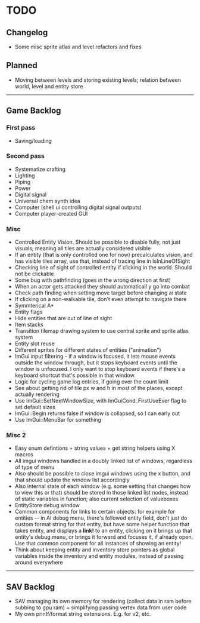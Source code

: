 # TODO

## Changelog

- Some misc sprite atlas and level refactors and fixes

## Planned

- Moving between levels and storing existing levels; relation between world, level and entity store

-----------------------

## Game Backlog

### First pass

- Saving/loading

### Second pass

- Systematize crafting
- Lighting
- Piping
- Power
- Digital signal
- Universal chem synth idea
- Computer (shell ui controlling digital signal outputs)
- Computer player-created GUI

### Misc

- Controlled Entity Vision. Should be possible to disable fully, not just visuals; meaning all tiles are actually considered visible
- If an entity (that is only controlled one for now) precalculates vision, and has visible tiles array, use that, instead of tracing line in IsInLineOfSight
- Checking line of sight of controlled entity if clicking in the world. Should not be clickable
- Some bug with pathfinding (goes in the wrong direction at first)
- When an actor gets attacked they should automaticall y go into combat
- Check path finding when setting move target before changing ai state
- If clicking on a non-walkable tile, don't even attempt to navigate there
- Symmterical A*
- Entity flags
- Hide entities that are out of line of sight
- Item stacks
- Transition tilemap drawing system to use central sprite and sprite atlas system
- Entity slot reuse
- Different sprites for different states of entities ("animation")
- ImGui input filtering - if a window is focused, it lets mouse events outside the window through, but it stops keyboard events until the window is unfocused. I only want to stop keyboard events if there's a keyboard shortcut that's possible in that window.
- Logic for cycling game log entries, if going over the count limit
- See about getting rid of tile px w and h in most of the places, except actually rendering
- Use ImGui::SetNextWindowSize, with ImGuiCond_FirstUseEver flag to set default sizes
- ImGui::Begin returns false if window is collapsed, so I can early out
- Use ImGui::MenuBar for something

### Misc 2

- Easy enum defintions + string values + get string helpers using X macros
- All imgui windows handled in a doubly linked list of windows, regardless of type of menu
- Also should be possible to close imgui windows using the x button, and that should update the window list accordingly
- Also internal state of each window (e.g. some setting that changes how to view this or that) should be stored in those linked list nodes, instead of static variables in function; also current selection of valueboxes
- EntityStore debug window
- Common components for links to certain objects: for example for entities -- in AI debug menu, there's followed entity field, don't just do custom format string for that entity, but have some helper function that takes entity, and displays a **link!** to an entity, clicking on it brings up that entity's debug menu, or brings it forward and focuses it, if already open. Use that common component for all instances of showing an entity!
- Think about keeping entity and inventory store pointers as global variables inside the inventory and entity modules, instead of passing around everywhere

------------------------

## SAV Backlog

- SAV managing its own memory for rendering (collect data in ram before subbing to gpu ram) + simplifying passing vertex data from user code
- My own printf/format string extensions. E.g. for v2, etc.
